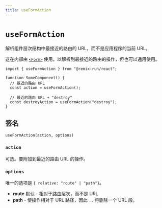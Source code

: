 ```yaml
---
title: useFormAction
---
```


# `useFormAction`

解析组件层次结构中最接近的路由的 URL，而不是应用程序的当前 URL。

这在内部由 [`<Form>`][form_component] 使用，以解析到最接近的路由的操作，但也可以通用使用。

```tsx
import { useFormAction } from "@remix-run/react";

function SomeComponent() {
  // 最近的路由 URL
  const action = useFormAction();

  // 最近的路由 URL + "destroy"
  const destroyAction = useFormAction("destroy");
}
```

## 签名

```
useFormAction(action, options)
```

### `action`

可选。要附加到最近的路由 URL 的操作。

### `options`

唯一的选项是 `{ relative: "route" | "path"}`。

- **route** 默认 - 相对于路由层次，而不是 URL
- **path** - 使操作相对于 URL 路径，因此 `..` 将删除一个 URL 段。

[form_component]: ../components/form